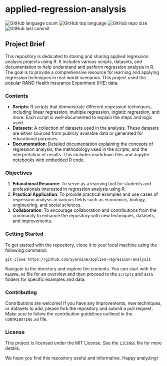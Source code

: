 # applied-regression-analysis
 
![GitHub language count](https://img.shields.io/github/languages/count/Syarmine/applied-regression-analysis)
![GitHub top language](https://img.shields.io/github/languages/top/Syarmine/applied-regression-analysis)
![GitHub repo size](https://img.shields.io/github/repo-size/Syarmine/applied-regression-analysis)
![GitHub last commit](https://img.shields.io/github/last-commit/Syarmine/applied-regression-analysis)

## Project Brief

This repository is dedicated to storing and sharing applied regression analysis projects using R. It includes various scripts, datasets, and documentation to help understand and perform regression analysis in R. The goal is to provide a comprehensive resource for learning and applying regression techniques in real-world scenarios. This project used the popular RAND Health Insurance Experiment (HIE) data.

### Contents

- **Scripts**: R scripts that demonstrate different regression techniques, including linear regression, multiple regression, logistic regression, and more. Each script is well-documented to explain the steps and logic used.
- **Datasets**: A collection of datasets used in the analysis. These datasets are either sourced from publicly available data or generated for educational purposes.
- **Documentation**: Detailed documentation explaining the concepts of regression analysis, the methodology used in the scripts, and the interpretation of results. This includes markdown files and Jupyter notebooks with embedded R code.

### Objectives

1. **Educational Resource**: To serve as a learning tool for students and professionals interested in regression analysis using R.
2. **Practical Application**: To provide practical examples and use cases of regression analysis in various fields such as economics, biology, engineering, and social sciences.
3. **Collaboration**: To encourage collaboration and contributions from the community to enhance the repository with new techniques, datasets, and improvements.

### Getting Started

To get started with the repository, clone it to your local machine using the following command:

```
git clone https://github.com/Syarmine/applied-regression-analysis
```

Navigate to the directory and explore the contents. You can start with the `README.md` file for an overview and then proceed to the `scripts` and `data` folders for specific examples and data.

### Contributing

Contributions are welcome! If you have any improvements, new techniques, or datasets to add, please fork the repository and submit a pull request. Make sure to follow the contribution guidelines outlined in the `CONTRIBUTING.md` file.

### License

This project is licensed under the MIT License. See the `LICENSE` file for more details.

We hope you find this repository useful and informative. Happy analyzing!

